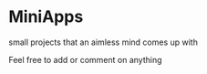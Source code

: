 # MiniApps
small projects that an aimless mind comes up with


Feel free to add or comment on anything
